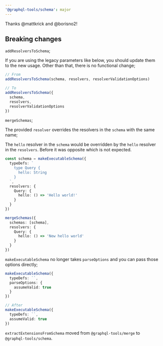 ```yaml
---
'@graphql-tools/schema': major
---
```


Thanks @mattkrick and @borisno2!

## Breaking changes

`addResolversToSchema`;

If you are using the legacy parameters like below, you should update them to the new usage. Other than that, there is no functional change;

```ts
// From
addResolversToSchema(schema, resolvers, resolverValidationOptions)

// To
addResolversToSchema({
  schema,
  resolvers,
  resolverValidationOptions
})
```

`mergeSchemas`;

The provided `resolver` overrides the resolvers in the `schema` with the same name;

The `hello` resolver in the `schema` would be overridden by the `hello` resolver in the `resolvers`. Before it was opposite which is not expected.

```ts
const schema = makeExecutableSchema({
  typeDefs: `
    type Query {
      hello: String
    }
  `,
  resolvers: {
    Query: {
      hello: () => 'Hello world!'
    }
  }
})

mergeSchemas({
  schemas: [schema],
  resolvers: {
    Query: {
      hello: () => 'New hello world'
    }
  }
})
```

`makeExecutableSchema` no longer takes `parseOptions` and you can pass those options directly;

```ts
makeExecutableSchema({
  typeDefs: ``,
  parseOptions: {
    assumeValid: true
  }
})

// After
makeExecutableSchema({
  typeDefs: ``,
  assumeValid: true
})
```

`extractExtensionsFromSchema` moved from `@graphql-tools/merge` to `@graphql-tools/schema`.
